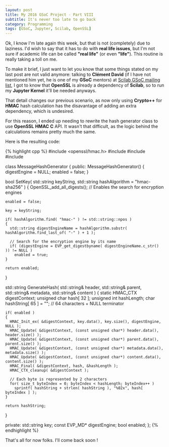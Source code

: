 ```yaml
---
layout: post
title: My 2016 GSoC Project - Part VIII
subtitle: It's never too late to go back
category: Programming
tags: [GSoC, Jupyter, Scilab, OpenSSL]
---  
```


Ok, I know I'm late again this week, but that is not (completely) due to laziness. I'd wish to say that it has to do with **real life issues**, but I'm not sure if academic life can be called **"real life"** (or even **"life"**). This routine is really taking a toll on me.

To make it brief, I just want to let you know that some things stated on my last post are not valid anymore: talking to **Clément David** (if I have not mentioned him yet, he is one of my **GSoC** mentors) at [Scilab GSoC mailing list](http://mailinglists.scilab.org/Scilab-GSOC-Mailing-Lists-Archives-f2646148.html), I got to know that **OpenSSL** is already a dependency of **Scilab**, so to run my **Jupyter Kernel** it'll be needed anyways.

That detail changes our previous scenario, as now only using **Crypto++** for **HMAC** hash calculation has the disavantage of adding an extra dependency, which is undesired.

For this reason, I ended up needing to rewrite the hash generator class to use **OpenSSL** **HMAC** **C** API. It wasn't that difficult, as the logic behind the calculations remains pretty much the same.

Here is the resulting code:

{% highlight cpp %}
#include <openssl/hmac.h>
#include <string>
#include <cstring>
#include <iostream>

class MessageHashGenerator
{
public:
  MessageHashGenerator()
  {
    digestEngine = NULL;
    enabled = false;
  }
  
  bool SetKey( std::string keyString, std::string hashAlgorithm = "hmac-sha256" )
  {
    OpenSSL_add_all_digests();    // Enables the search for encryption engines
    
    enabled = false;
    
    key = keyString;
    
    if( hashAlgorithm.find( "hmac-" ) != std::string::npos )
    {
      std::string digestEngineName = hashAlgorithm.substr( hashAlgorithm.find_last_of( "-" ) + 1 );
      
      // Search for the encryption engine by its name
      if( (digestEngine = EVP_get_digestbyname( digestEngineName.c_str() )) != NULL )
        enabled = true;
    }
    
    return enabled;
  }
  
  std::string GenerateHash( std::string& header, std::string& parent, std::string& metadata, std::string& content )
  {
    static HMAC_CTX digestContext;
    unsigned char hash[ 32 ];
    unsigned int hashLength;
    char hashString[ 65 ] = "";   // 64 characters + NULL terminator
    
    if( enabled )
    {
      HMAC_Init_ex( &digestContext, key.data(), key.size(), digestEngine, NULL );
      HMAC_Update( &digestContext, (const unsigned char*) header.data(), header.size() );
      HMAC_Update( &digestContext, (const unsigned char*) parent.data(), parent.size() );
      HMAC_Update( &digestContext, (const unsigned char*) metadata.data(), metadata.size() );
      HMAC_Update( &digestContext, (const unsigned char*) content.data(), content.size() );
      HMAC_Final( &digestContext, hash, &hashLength );
      HMAC_CTX_cleanup( &digestContext );
    
      // Each byte is represented by 2 characters
      for( size_t byteIndex = 0; byteIndex < hashLength; byteIndex++ )
        sprintf( hashString + strlen( hashString ), "%02x", hash[ byteIndex ] );
    }
    
    return hashString;
  }
  
private:
  std::string key;
  const EVP_MD* digestEngine;
  bool enabled;
};
{% endhighlight %}


That's all for now folks. I'll come back soon !
